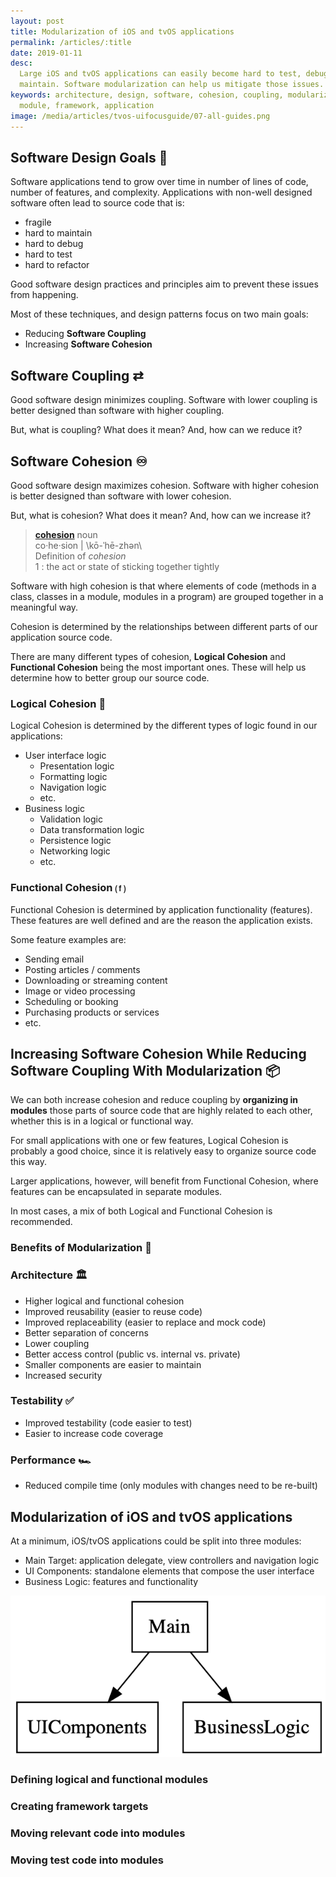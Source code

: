 ```yaml
---
layout: post
title: Modularization of iOS and tvOS applications
permalink: /articles/:title
date: 2019-01-11
desc:
  Large iOS and tvOS applications can easily become hard to test, debug and
  maintain. Software modularization can help us mitigate those issues.
keywords: architecture, design, software, cohesion, coupling, modularization,
  module, framework, application
image: /media/articles/tvos-uifocusguide/07-all-guides.png
---
```


## Software Design Goals 🥅

Software applications tend to grow over time in number of lines of code,
number of features, and complexity. Applications with non-well designed
software often lead to source code that is:

- fragile
- hard to maintain
- hard to debug
- hard to test
- hard to refactor

Good software design practices and principles aim to prevent these issues
from happening.

Most of these techniques, and design patterns focus on two main goals:

- Reducing **Software Coupling**
- Increasing **Software Cohesion**

## Software Coupling ⇄

Good software design minimizes coupling. Software with lower coupling
is better designed than software with higher coupling.

But, what is coupling? What does it mean? And, how can we reduce it?


## Software Cohesion ♾

Good software design maximizes cohesion. Software with higher cohesion
is better designed than software with lower cohesion.

But, what is cohesion? What does it mean? And, how can we increase it?

> [**cohesion**](https://www.merriam-webster.com/dictionary/cohesion) noun<br>
> co·​he·​sion | \kō-ˈhē-zhən\ <br>
> Definition of _cohesion_ <br>
> 1 : the act or state of sticking together tightly

Software with high cohesion is that where elements of code (methods in a class,
classes in a module, modules in a program) are grouped together in a meaningful
way.

Cohesion is determined by the relationships between different parts of our
application source code.

There are many different types of cohesion, **Logical Cohesion** and
**Functional Cohesion** being the most important ones. These will help us
determine how to better group our source code.

### Logical Cohesion 🧮

Logical Cohesion is determined by the different types of logic found in
our applications:
- User interface logic
  - Presentation logic
  - Formatting logic
  - Navigation logic
  - etc.
- Business logic
  - Validation logic
  - Data transformation logic
  - Persistence logic
  - Networking logic
  - etc.

### Functional Cohesion ⒡

Functional Cohesion is determined by application functionality (features).
These features are well defined and are the reason the application exists.

Some feature examples are:
- Sending email
- Posting articles / comments
- Downloading or streaming content
- Image or video processing
- Scheduling or booking
- Purchasing products or services
- etc.


## Increasing Software Cohesion While Reducing Software Coupling With Modularization 📦

We can both increase cohesion and reduce coupling by **organizing in modules**
those parts of source code that are highly related to each other,
whether this is in a logical or functional way.

For small applications with one or few features, Logical Cohesion is probably
a good choice, since it is relatively easy to organize source code this way.

Larger applications, however, will benefit from Functional Cohesion, where
features can be encapsulated in separate modules.

In most cases, a mix of both Logical and Functional Cohesion is recommended.


### Benefits of Modularization 👏

### Architecture 🏛
- Higher logical and functional cohesion
- Improved reusability (easier to reuse code)
- Improved replaceability (easier to replace and mock code)
- Better separation of concerns
- Lower coupling
- Better access control (public vs. internal vs. private)
- Smaller components are easier to maintain
- Increased security

### Testability ✅
- Improved testability (code easier to test)
- Easier to increase code coverage

### Performance 🏎
- Reduced compile time (only modules with changes need to be re-built)


## Modularization of iOS and tvOS applications

At a minimum, iOS/tvOS applications could be split into three modules:
- Main Target: application delegate, view controllers and navigation logic
- UI Components: standalone elements that compose the user interface
- Business Logic: features and functionality

![Application Modules](/media/articles/modularization/application-modules.png)


### Defining logical and functional modules

### Creating framework targets

### Moving relevant code into modules

### Moving test code into modules
